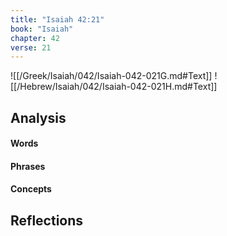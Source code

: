 ```yaml
---
title: "Isaiah 42:21"
book: "Isaiah"
chapter: 42
verse: 21
---
```

![[/Greek/Isaiah/042/Isaiah-042-021G.md#Text]]
![[/Hebrew/Isaiah/042/Isaiah-042-021H.md#Text]]

## Analysis

#### Words

#### Phrases

#### Concepts

## Reflections
